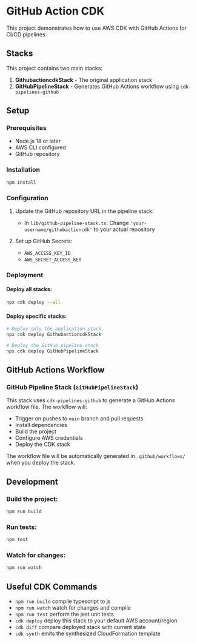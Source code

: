 # GitHub Action CDK

This project demonstrates how to use AWS CDK with GitHub Actions for CI/CD pipelines.

## Stacks

This project contains two main stacks:

1. **GithubactioncdkStack** - The original application stack
2. **GitHubPipelineStack** - Generates GitHub Actions workflow using `cdk-pipelines-github`

## Setup

### Prerequisites

- Node.js 18 or later
- AWS CLI configured
- GitHub repository

### Installation

```bash
npm install
```

### Configuration

1. Update the GitHub repository URL in the pipeline stack:
   - In `lib/github-pipeline-stack.ts`: Change `'your-username/githubactioncdk'` to your actual repository

2. Set up GitHub Secrets:
   - `AWS_ACCESS_KEY_ID`
   - `AWS_SECRET_ACCESS_KEY`

### Deployment

#### Deploy all stacks:
```bash
npx cdk deploy --all
```

#### Deploy specific stacks:
```bash
# Deploy only the application stack
npx cdk deploy GithubactioncdkStack

# Deploy the GitHub pipeline stack
npx cdk deploy GitHubPipelineStack
```

## GitHub Actions Workflow

### GitHub Pipeline Stack (`GitHubPipelineStack`)

This stack uses `cdk-pipelines-github` to generate a GitHub Actions workflow file. The workflow will:

- Trigger on pushes to `main` branch and pull requests
- Install dependencies
- Build the project
- Configure AWS credentials
- Deploy the CDK stack

The workflow file will be automatically generated in `.github/workflows/` when you deploy the stack.

## Development

### Build the project:
```bash
npm run build
```

### Run tests:
```bash
npm test
```

### Watch for changes:
```bash
npm run watch
```

## Useful CDK Commands

* `npm run build`   compile typescript to js
* `npm run watch`   watch for changes and compile
* `npm run test`    perform the jest unit tests
* `cdk deploy`      deploy this stack to your default AWS account/region
* `cdk diff`        compare deployed stack with current state
* `cdk synth`       emits the synthesized CloudFormation template
